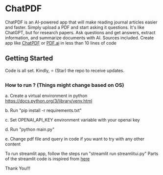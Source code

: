 # ChatPDF
ChatPDF is an AI-powered app that will make reading journal articles easier and faster. Simply upload a PDF and start asking it questions. It's like ChatGPT, but for research papers.
Ask questions and get answers, extract information, and summarize documents with AI. Sources included.
Create app like [ChatPDF](https://www.chatpdf.com/) or [PDF.ai](https://pdf.ai/) in less than 10 lines of code

## Getting Started
Code is all set. Kindly, ⭐ (Star) the repo to receive updates.

### How to run ? (Things might change based on OS)
a. Create a virtual environment in python https://docs.python.org/3/library/venv.html

b. Run "pip install -r requirements.txt"

c. Set OPENAI_API_KEY environment variable with your openai key

d. Run "python main.py"

e. Change pdf file and query in code if you want to try with any other content

To run streamlit app, follow the steps run "streamlit run streamlitui.py"
Parts of the streamlit code is inspired from [here](https://github.com/viniciusarruda/chatpdf)

Thank You!!!
